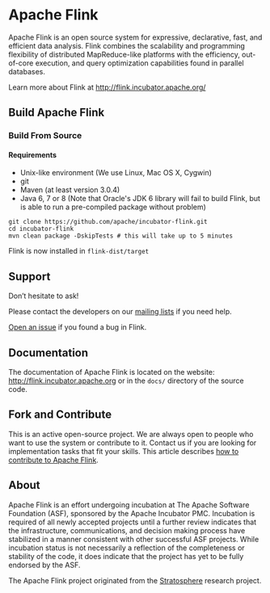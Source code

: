# Apache Flink


Apache Flink is an open source system for expressive, declarative, fast, and efficient data analysis. Flink combines the scalability and programming flexibility of distributed MapReduce-like platforms with the efficiency, out-of-core execution, and query optimization capabilities found in parallel databases.


Learn more about Flink at http://flink.incubator.apache.org/


## Build Apache Flink

###  Build From Source


#### Requirements
* Unix-like environment (We use Linux, Mac OS X, Cygwin)
* git
* Maven (at least version 3.0.4)
* Java 6, 7 or 8 (Note that Oracle's JDK 6 library will fail to build Flink, but is able to run a pre-compiled package without problem)

```
git clone https://github.com/apache/incubator-flink.git
cd incubator-flink
mvn clean package -DskipTests # this will take up to 5 minutes
```

Flink is now installed in `flink-dist/target`



## Support
Don’t hesitate to ask!

Please contact the developers on our [mailing lists](http://flink.incubator.apache.org/community.html#mailing-lists) if you need help.

[Open an issue](https://issues.apache.org/jira/browse/FLINK) if you found a bug in Flink.


## Documentation

The documentation of Apache Flink is located on the website: http://flink.incubator.apache.org or in the `docs/` directory of the source code.


## Fork and Contribute

This is an active open-source project. We are always open to people who want to use the system or contribute to it. 
Contact us if you are looking for implementation tasks that fit your skills.
This article describes [how to contribute to Apache Flink](http://flink.incubator.apache.org/how-to-contribute.html).


## About

Apache Flink is an effort undergoing incubation at The Apache Software Foundation (ASF), sponsored by the Apache Incubator PMC. Incubation is required of all newly accepted projects until a further review indicates that the infrastructure, communications, and decision making process have stabilized in a manner consistent with other successful ASF projects. While incubation status is not necessarily a reflection of the completeness or stability of the code, it does indicate that the project has yet to be fully endorsed by the ASF.

The Apache Flink project originated from the [Stratosphere](http://stratosphere.eu) research project.
